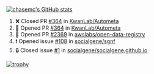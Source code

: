 [![chasemc's GitHub stats](https://github-readme-stats.vercel.app/api?username=chasemc)](https://github.com/anuraghazra/github-readme-stats)


<!--START_SECTION:activity-->
1. ❌ Closed PR [#364](https://github.com/KwanLab/Autometa/pull/364) in [KwanLab/Autometa](https://github.com/KwanLab/Autometa)
2. 💪 Opened PR [#364](https://github.com/KwanLab/Autometa/pull/364) in [KwanLab/Autometa](https://github.com/KwanLab/Autometa)
3. 💪 Opened PR [#2369](https://github.com/awslabs/open-data-registry/pull/2369) in [awslabs/open-data-registry](https://github.com/awslabs/open-data-registry)
4. ❗ Opened issue [#108](https://github.com/socialgene/sgnf/issues/108) in [socialgene/sgnf](https://github.com/socialgene/sgnf)
5. 🔒 Closed issue [#1](https://github.com/socialgene/socialgene.github.io/issues/1) in [socialgene/socialgene.github.io](https://github.com/socialgene/socialgene.github.io)
<!--END_SECTION:activity-->
[![trophy](https://github-profile-trophy.vercel.app/?username=chasemc)](https://github.com/ryo-ma/github-profile-trophy)

